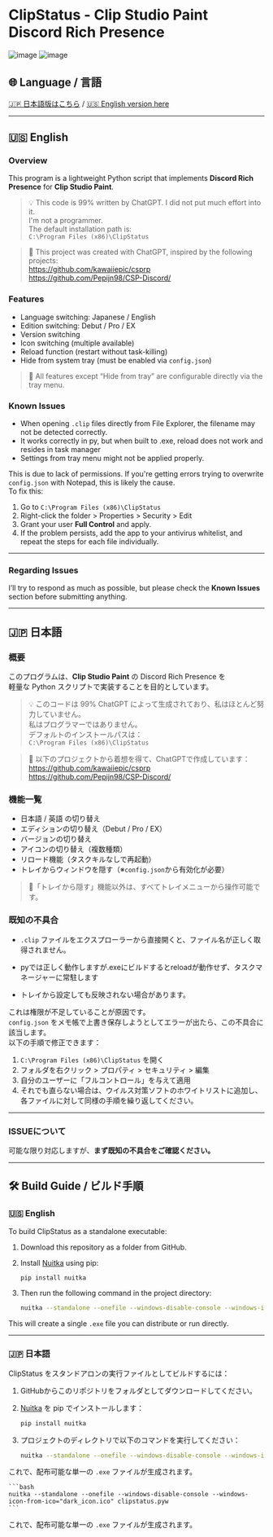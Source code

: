 # ClipStatus - Clip Studio Paint Discord Rich Presence

![image](https://github.com/user-attachments/assets/f2c84299-be10-4a4e-9683-308e7b0d6205) ![image](https://github.com/user-attachments/assets/f383561c-3028-464f-9579-3933ce80289a)

## 🌐 Language / 言語

[🇯🇵 日本語版はこちら](#-日本語) / [🇺🇸 English version here](#-english)

---

## 🇺🇸 English

### Overview
This program is a lightweight Python script that implements **Discord Rich Presence** for **Clip Studio Paint**.

> 💡 This code is 99% written by ChatGPT. I did not put much effort into it.  
> I'm not a programmer.  
> The default installation path is:  
> `C:\Program Files (x86)\ClipStatus`

> 🧠 This project was created with ChatGPT, inspired by the following projects:  
> https://github.com/kawaiiepic/csprp  
> https://github.com/Pepijn98/CSP-Discord/

### Features
- Language switching: Japanese / English  
- Edition switching: Debut / Pro / EX  
- Version switching  
- Icon switching (multiple available)  
- Reload function (restart without task-killing)  
- Hide from system tray (must be enabled via `config.json`)  

> 🔧 All features except “Hide from tray” are configurable directly via the tray menu.

### Known Issues
- When opening `.clip` files directly from File Explorer, the filename may not be detected correctly.
- It works correctly in py, but when built to .exe, reload does not work and resides in task manager
- Settings from tray menu might not be applied properly.

This is due to lack of permissions. If you're getting errors trying to overwrite `config.json` with Notepad, this is likely the cause.  
To fix this:
1. Go to `C:\Program Files (x86)\ClipStatus`
2. Right-click the folder > Properties > Security > Edit
3. Grant your user **Full Control** and apply.
4. If the problem persists, add the app to your antivirus whitelist, and repeat the steps for each file individually.

---

### Regarding Issues
I’ll try to respond as much as possible, but please check the **Known Issues** section before submitting anything.

---

## 🇯🇵 日本語

### 概要
このプログラムは、**Clip Studio Paint** の Discord Rich Presence を  
軽量な Python スクリプトで実装することを目的としています。

> 💡 このコードは 99% ChatGPT によって生成されており、私はほとんど努力していません。  
> 私はプログラマーではありません。  
> デフォルトのインストールパスは：  
> `C:\Program Files (x86)\ClipStatus`

> 🧠 以下のプロジェクトから着想を得て、ChatGPTで作成しています：  
> https://github.com/kawaiiepic/csprp  
> https://github.com/Pepijn98/CSP-Discord/

### 機能一覧
- 日本語 / 英語 の切り替え  
- エディションの切り替え（Debut / Pro / EX）  
- バージョンの切り替え  
- アイコンの切り替え（複数種類）  
- リロード機能（タスクキルなしで再起動）  
- トレイからウィンドウを隠す（※`config.json`から有効化が必要）  

> 🔧「トレイから隠す」機能以外は、すべてトレイメニューから操作可能です。

### 既知の不具合
- `.clip` ファイルをエクスプローラーから直接開くと、ファイル名が正しく取得されません。
- pyでは正しく動作しますが.exeにビルドするとreloadが動作せず、タスクマネージャーに常駐します

- トレイから設定しても反映されない場合があります。

これは権限が不足していることが原因です。  
`config.json` をメモ帳で上書き保存しようとしてエラーが出たら、この不具合に該当します。  
以下の手順で修正できます：

1. `C:\Program Files (x86)\ClipStatus` を開く  
2. フォルダを右クリック > プロパティ > セキュリティ > 編集  
3. 自分のユーザーに「フルコントロール」を与えて適用  
4. それでも直らない場合は、ウイルス対策ソフトのホワイトリストに追加し、  
   各ファイルに対して同様の手順を繰り返してください。

---

### ISSUEについて
可能な限り対応しますが、**まず既知の不具合をご確認ください。**

---

## 🛠️ Build Guide / ビルド手順

### 🇺🇸 English

To build ClipStatus as a standalone executable:

1. Download this repository as a folder from GitHub.  
2. Install [Nuitka](https://nuitka.net/) using pip:

    ```bash
    pip install nuitka
    ```

3. Then run the following command in the project directory:

    ```bash
    nuitka --standalone --onefile --windows-disable-console --windows-icon-from-ico="dark_icon.ico" clipstatus.pyw
    ```

This will create a single `.exe` file you can distribute or run directly.

---

### 🇯🇵 日本語

ClipStatus をスタンドアロンの実行ファイルとしてビルドするには：

1. GitHubからこのリポジトリをフォルダとしてダウンロードしてください。  
2. [Nuitka](https://nuitka.net/) を pip でインストールします：

    ```bash
    pip install nuitka
    ```

3. プロジェクトのディレクトリで以下のコマンドを実行してください：

    ```bash
    nuitka --standalone --onefile --windows-disable-console --windows-icon-from-ico="dark_icon.ico" clipstatus.pyw
    ```

これで、配布可能な単一の `.exe` ファイルが生成されます。

    ```bash
    nuitka --standalone --onefile --windows-disable-console --windows-icon-from-ico="dark_icon.ico" clipstatus.pyw
    ```

これで、配布可能な単一の `.exe` ファイルが生成されます。
